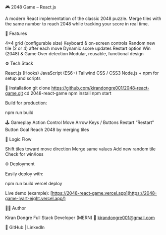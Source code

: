 🎮 2048 Game – React.js

A modern React implementation of the classic 2048 puzzle.
Merge tiles with the same number to reach 2048 while tracking your score in real time.

🧩 Features

4×4 grid (configurable size)
Keyboard & on-screen controls
Random new tile (2 or 4) after each move
Dynamic score updates
Restart option
Win (2048) & Game Over detection
Modular, reusable, functional design

⚙️ Tech Stack

React.js (Hooks)
JavaScript (ES6+)
Tailwind CSS / CSS3
Node.js + npm for setup and scripts

🚀 Installation
git clone https://github.com/kirandongre001/2048-react-game.git
cd 2048-react-game
npm install
npm start

Build for production:

npm run build

🕹️ Gameplay
Action	Control
Move	Arrow Keys / Buttons
Restart	“Restart” Button
Goal	Reach 2048 by merging tiles

🧠 Logic Flow

Shift tiles toward move direction
Merge same values
Add new random tile
Check for win/loss

🌐 Deployment

Easily deploy with:

npm run build
vercel deploy


Live demo (example): [https://2048-react-game.vercel.app](https://2048-game-lyart-eight.vercel.app/)

👨‍💻 Author

Kiran Dongre
Full Stack Developer (MERN)
📧 kirandongre001@gmail.com

🔗 GitHub
 | LinkedIn
